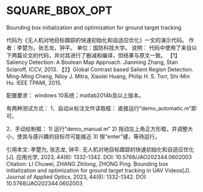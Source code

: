 # SQUARE_BBOX_OPT
Bounding box initialization and optimization for ground target tracking

代码为《无人机对地目标跟踪的快速初始化和自适应优化》一文的演示代码。
作者：李楚为，张志龙，钟平。
单位：国防科技大学。
说明：
代码中使用了来自以下两篇论文的代码，并对其进行了删减和编译，但结果与原文一致。
【1】Saliency Detection: A Boolean Map Approach. Jianming Zhang, Stan Sclaroff, ICCV, 2013.
【2】Global Contrast based Salient Region Detection. Ming-Ming Cheng, Niloy J. Mitra, Xiaolei Huang, Philip H. S. Torr, Shi-Min Hu. IEEE TPAMI, 2015.


配置要求：
windows 10系统；matlab2014b及以上版本。

有两种测试方式：
1、自动从标注文件读取框：
	直接运行“demo_automatic.m”即可。

2、手动绘制框：
	1) 运行“demo_manual.m”
	2) 拖动左上角正方形框，并调整大小，使其与感兴趣的目标尽可能接近
	3) 按“enter”键，等待运行。

引用本文:	李楚为, 张志龙, 钟平. 无人机对地目标跟踪的快速初始化和自适应优化[J]. 应用光学, 2023, 44(6): 1332-1342. DOI: 10.5768/JAO202344.0602003
Citation:	LI Chuwei, ZHANG Zhilong, ZHONG Ping. Bounding box initialization and optimization for ground target tracking in UAV Videos[J]. Journal of Applied Optics, 2023, 44(6): 1332-1342. DOI: 10.5768/JAO202344.0602003
